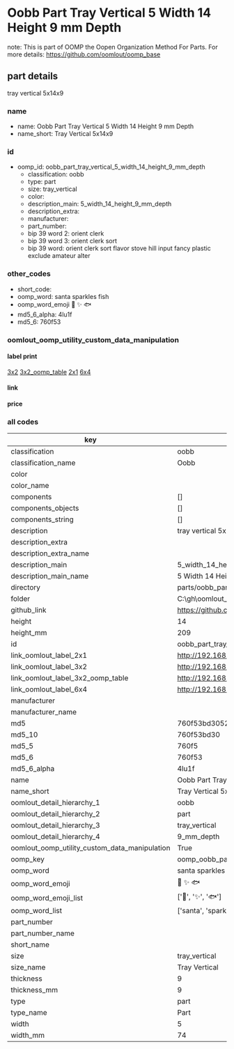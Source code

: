 # Oobb Part Tray Vertical 5 Width 14 Height 9 mm Depth  

note: This is part of OOMP the Oopen Organization Method For Parts. For more details: https://github.com/oomlout/oomp_base

##  part details
  



tray vertical 5x14x9



### name
* name: Oobb Part Tray Vertical 5 Width 14 Height 9 mm Depth
* name_short: Tray Vertical 5x14x9 
### id
* oomp_id: oobb_part_tray_vertical_5_width_14_height_9_mm_depth
  * classification: oobb
  * type: part
  * size: tray_vertical
  * color: 
  * description_main: 5_width_14_height_9_mm_depth
  * description_extra: 
  * manufacturer: 
  * part_number: 
  * bip 39 word 2: orient clerk
  * bip 39 word 3: orient clerk sort
  * bip 39 word: orient clerk sort flavor stove hill input fancy plastic exclude amateur alter

### other_codes
* short_code: 
* oomp_word: santa sparkles fish
* oomp_word_emoji :santa: :sparkles: :fish:
* md5_6_alpha: 4lu1f
* md5_6: 760f53






### oomlout_oomp_utility_custom_data_manipulation
#### label print
[3x2](http://192.168.1.245:1112/?label=oomp%204lu1f)
[3x2_oomp_table](http://192.168.1.108:1112/?label=oomp%204lu1f)
[2x1](http://192.168.1.242:1112/?label=oomp%204lu1f)
[6x4](http://192.168.1.55:1112/?label=oomp%204lu1f)    

#### link

                              

#### price







### all codes 
| key | value |  
| --- | --- |  
| classification | oobb |  
| classification_name | Oobb |  
| color |  |  
| color_name |  |  
| components | [] |  
| components_objects | [] |  
| components_string | [] |  
| description | tray vertical 5x14x9 |  
| description_extra |  |  
| description_extra_name |  |  
| description_main | 5_width_14_height_9_mm_depth |  
| description_main_name | 5 Width 14 Height 9 mm Depth |  
| directory | parts/oobb_part_tray_vertical_5_width_14_height_9_mm_depth |  
| folder | C:\gh\oomlout_oobb_version_4_generated_parts\parts\oobb_part_tray_vertical_5_width_14_height_9_mm_depth |  
| github_link | https://github.com/oomlout/oomlout_oomp_part_src/tree/main/parts/oobb_part_tray_vertical_5_width_14_height_9_mm_depth |  
| height | 14 |  
| height_mm | 209 |  
| id | oobb_part_tray_vertical_5_width_14_height_9_mm_depth |  
| link_oomlout_label_2x1 | http://192.168.1.242:1112/?label=oomp%204lu1f |  
| link_oomlout_label_3x2 | http://192.168.1.245:1112/?label=oomp%204lu1f |  
| link_oomlout_label_3x2_oomp_table | http://192.168.1.108:1112/?label=oomp%204lu1f |  
| link_oomlout_label_6x4 | http://192.168.1.55:1112/?label=oomp%204lu1f |  
| manufacturer |  |  
| manufacturer_name |  |  
| md5 | 760f53bd3052ee95aeeb558b9f0a9ce4 |  
| md5_10 | 760f53bd30 |  
| md5_5 | 760f5 |  
| md5_6 | 760f53 |  
| md5_6_alpha | 4lu1f |  
| name | Oobb Part Tray Vertical 5 Width 14 Height 9 mm Depth |  
| name_short | Tray Vertical 5x14x9  |  
| oomlout_detail_hierarchy_1 | oobb |  
| oomlout_detail_hierarchy_2 | part |  
| oomlout_detail_hierarchy_3 | tray_vertical |  
| oomlout_detail_hierarchy_4 | 9_mm_depth |  
| oomlout_oomp_utility_custom_data_manipulation | True |  
| oomp_key | oomp_oobb_part_tray_vertical_5_width_14_height_9_mm_depth |  
| oomp_word | santa sparkles fish |  
| oomp_word_emoji | :santa: :sparkles: :fish: |  
| oomp_word_emoji_list | [':santa:', ':sparkles:', ':fish:'] |  
| oomp_word_list | ['santa', 'sparkles', 'fish'] |  
| part_number |  |  
| part_number_name |  |  
| short_name |  |  
| size | tray_vertical |  
| size_name | Tray Vertical |  
| thickness | 9 |  
| thickness_mm | 9 |  
| type | part |  
| type_name | Part |  
| width | 5 |  
| width_mm | 74 |  
